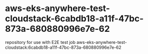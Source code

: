 # aws-eks-anywhere-test-cloudstack-6cabdb18-a11f-47bc-873a-680880996e7e-62
repository for use with E2E test job aws-eks-anywhere-test-cloudstack:6cabdb18-a11f-47bc-873a-680880996e7e-62
